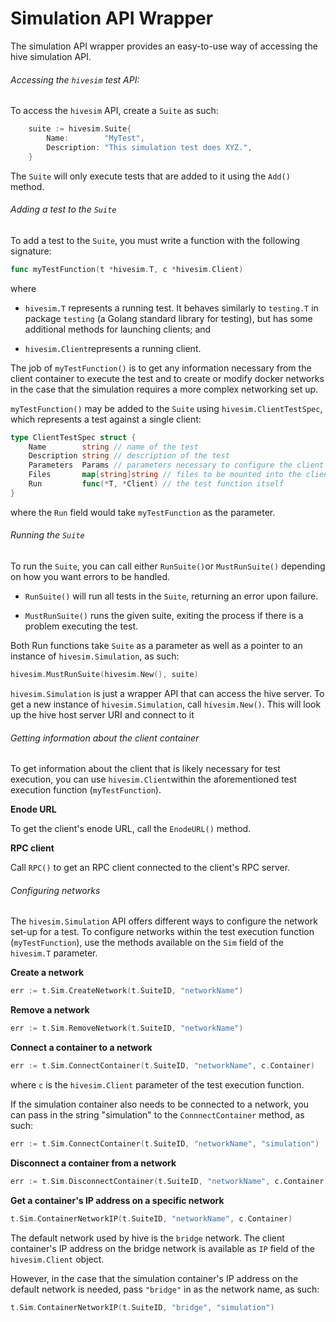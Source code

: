 # Simulation API Wrapper

The simulation API wrapper provides an easy-to-use way of accessing the hive simulation API. 

###### Accessing the `hivesim` test API:
To access the `hivesim` API, create a `Suite` as such:
```go
	suite := hivesim.Suite{
		Name:        "MyTest",
		Description: "This simulation test does XYZ.",
	}
```
The `Suite` will only execute tests that are added to it using the `Add()` method. 

###### Adding a test to the `Suite`

To add a test to the `Suite`, you must write a function with the following signature:

```go
func myTestFunction(t *hivesim.T, c *hivesim.Client)
```
where 

* `hivesim.T` represents a running test. It behaves similarly to `testing.T` in package `testing` (a Golang standard library for testing), but has some additional methods for launching clients; and

* `hivesim.Client`represents a running client.

The job of `myTestFunction()` is to get any information necessary from the client container to execute the test and to create or modify docker networks in the case that the simulation requires a more complex networking set up.

`myTestFunction()` may be added to the `Suite` using `hivesim.ClientTestSpec`, which represents a test against a single client:

```go
type ClientTestSpec struct {
	Name        string // name of the test
	Description string // description of the test
	Parameters  Params // parameters necessary to configure the client
	Files       map[string]string // files to be mounted into the client container
	Run         func(*T, *Client) // the test function itself
}
```

where the `Run` field would take `myTestFunction` as the parameter.

######  Running the `Suite`

To run the `Suite`, you can call either `RunSuite()`or `MustRunSuite()` depending on how you want errors to be handled. 

* `RunSuite()` will run all tests in the `Suite`, returning an error upon failure. 

* `MustRunSuite()` runs the given suite, exiting the process if there is a problem executing the test.

Both Run functions take `Suite` as a parameter as well as a pointer to an instance of `hivesim.Simulation`, as such: 

```go
hivesim.MustRunSuite(hivesim.New(), suite)
```

`hivesim.Simulation` is just a wrapper API that can access the hive server. To get a new instance of `hivesim.Simulation`, call `hivesim.New()`. This will look up the hive host server URI and connect to it


###### Getting information about the client container

To get information about the client that is likely necessary for test execution, you can use `hivesim.Client`within the aforementioned test execution function (`myTestFunction`).

**Enode URL**

To get the client's enode URL, call the `EnodeURL()` method.

**RPC client**

Call `RPC()` to get an RPC client connected to the client's RPC server.

###### Configuring networks

The `hivesim.Simulation` API offers different ways to configure the network set-up for a test. To configure networks within the test execution function (`myTestFunction`), use the methods available on the `Sim` field of the `hivesim.T` parameter.

**Create a network**

```go
err := t.Sim.CreateNetwork(t.SuiteID, "networkName")
```

**Remove a network**

```go
err := t.Sim.RemoveNetwork(t.SuiteID, "networkName")
```

**Connect a container to a network**

```go
err := t.Sim.ConnectContainer(t.SuiteID, "networkName", c.Container)
```

where `c` is the `hivesim.Client` parameter of the test execution function.

If the simulation container also needs to be connected to a network, you can pass in the string "simulation" to the `ConnnectContainer` method, as such: 

```go
err := t.Sim.ConnectContainer(t.SuiteID, "networkName", "simulation")
```

**Disconnect a container from a network**

```go
err := t.Sim.DisconnectContainer(t.SuiteID, "networkName", c.Container)
```

**Get a container's IP address on a specific network**

```go
t.Sim.ContainerNetworkIP(t.SuiteID, "networkName", c.Container)
```

The default network used by hive is the `bridge` network. The client container's IP address on the bridge network is available as `IP` field of the `hivesim.Client` object.

However, in the case that the simulation container's IP address on the default network is needed, pass `"bridge"` in as the network name, as such: 

```go
t.Sim.ContainerNetworkIP(t.SuiteID, "bridge", "simulation")
```